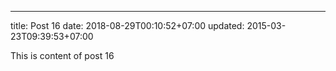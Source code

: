 ---
title: Post 16
date: 2018-08-29T00:10:52+07:00
updated: 2015-03-23T09:39:53+07:00

This is content of post 16